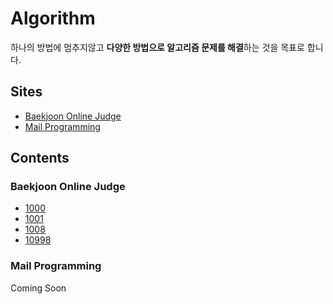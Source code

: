 # Algorithm

하나의 방법에 멈추지않고 **다양한 방법으로 알고리즘 문제를 해결**하는 것을 목표로 합니다.

## Sites

* [Baekjoon Online Judge](https://www.acmicpc.net)
* [Mail Programming](https://www.mailprogramming.com)

## Contents

### Baekjoon Online Judge

* [1000](/boj/1000.py)
* [1001](/boj/1001.py)
* [1008](/boj/1008.py)
* [10998](/boj/10998.py)

### Mail Programming

Coming Soon
